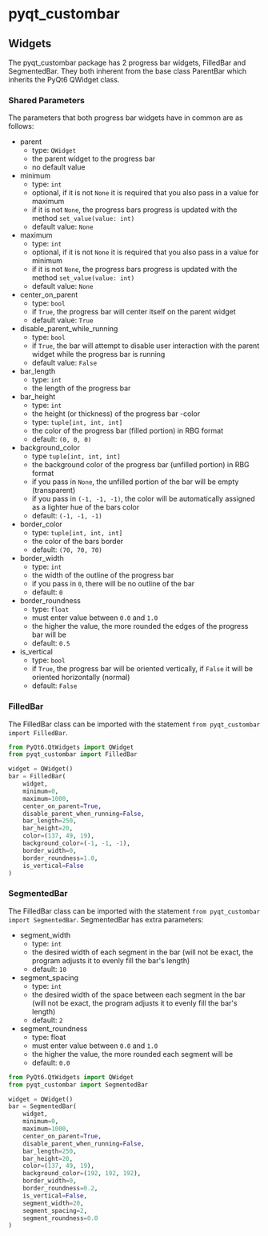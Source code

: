 # pyqt_custombar

## Widgets
The pyqt_custombar package has 2 progress bar widgets, FilledBar and SegmentedBar.
They both inherent from the base class ParentBar which inherits the PyQt6 QWidget class.

### Shared Parameters
The parameters that both progress bar widgets have in common are as follows:
- parent
  - type: `QWidget`
  - the parent widget to the progress bar
  - no default value
- minimum
  - type: `int`
  - optional, if it is not `None` it is required that you also pass in a value for maximum
  - if it is not `None`, the progress bars progress is updated with the method `set_value(value: int)`
  - default value: `None`
- maximum
  - type: `int`
  - optional, if it is not `None` it is required that you also pass in a value for minimum
  - if it is not `None`, the progress bars progress is updated with the method `set_value(value: int)`
  - default value: `None`
- center_on_parent
  - type: `bool`
  - if `True`, the progress bar will center itself on the parent widget
  - default value: `True`
- disable_parent_while_running
  - type: `bool`
  - if `True`, the bar will attempt to disable user interaction with the parent widget while the progress bar is running
  - default value: `False`
- bar_length
  - type: `int`
  - the length of the progress bar
- bar_height
  - type: `int`
  - the height (or thickness) of the progress bar
-color
  - type: `tuple[int, int, int]`
  - the color of the progress bar (filled portion) in RBG format
  - default: `(0, 0, 0)`
- background_color
  - type `tuple[int, int, int]`
  - the background color of the progress bar (unfilled portion) in RBG format
  - if you pass in `None`, the unfilled portion of the bar will be empty (transparent)
  - if you pass in `(-1, -1, -1)`, the color will be automatically assigned as a lighter hue of the bars color
  - default: `(-1, -1, -1)`
- border_color
  - type: `tuple[int, int, int]`
  - the color of the bars border
  - default: `(70, 70, 70)`
- border_width
  - type: `int`
  - the width of the outline of the progress bar
  - if you pass in `0`, there will be no outline of the bar
  - default: `0`
- border_roundness
  - type: `float`
  - must enter value between `0.0` and `1.0`
  - the higher the value, the more rounded the edges of the progress bar will be
  - default: `0.5`
- is_vertical
  - type: `bool`
  - if `True`, the progress bar will be oriented vertically, if `False` it will be oriented horizontally (normal)
  - default: `False`

### FilledBar
The FilledBar class can be imported with the statement `from pyqt_custombar import FilledBar`.

```python
from PyQt6.QtWidgets import QWidget
from pyqt_custombar import FilledBar

widget = QWidget()
bar = FilledBar(
    widget,
    minimum=0,
    maximum=1000,
    center_on_parent=True,
    disable_parent_when_running=False,
    bar_length=250,
    bar_height=20,
    color=(137, 49, 19),
    background_color=(-1, -1, -1),
    border_width=0,
    border_roundness=1.0,
    is_vertical=False
)
```

### SegmentedBar
The FilledBar class can be imported with the statement `from pyqt_custombar import SegmentedBar`.
SegmentedBar has extra parameters:
- segment_width
  - type: `int`
  - the desired width of each segment in the bar (will not be exact, the program adjusts 
it to evenly fill the bar's length)
  - default: `10`
- segment_spacing
  - type: `int`
  - the desired width of the space between each segment in the bar 
(will not be exact, the program adjusts it to evenly fill the bar's length)
  - default: `2`
- segment_roundness
  - type: float
  - must enter value between `0.0` and `1.0`
  - the higher the value, the more rounded each segment will be
  - default: `0.0`

```python
from PyQt6.QtWidgets import QWidget
from pyqt_custombar import SegmentedBar

widget = QWidget()
bar = SegmentedBar(
    widget,
    minimum=0,
    maximum=1000,
    center_on_parent=True,
    disable_parent_when_running=False,
    bar_length=250,
    bar_height=20,
    color=(137, 49, 19),
    background_color=(192, 192, 192),
    border_width=0,
    border_roundness=0.2,
    is_vertical=False,
    segment_width=20,
    segment_spacing=2,
    segment_roundness=0.0
)
```
